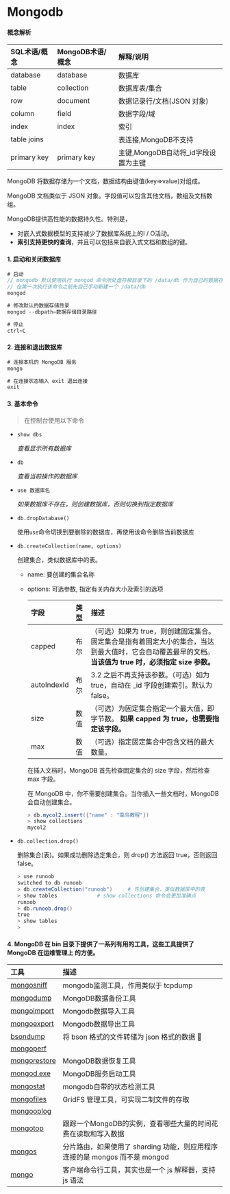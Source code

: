 # Mongodb

#### 概念解析

| SQL术语/概念 | MongoDB术语/概念 | 解释/说明                           |
| :----------- | :--------------- | :---------------------------------- |
| database     | database         | 数据库                              |
| table        | collection       | 数据库表/集合                       |
| row          | document         | 数据记录行/文档(JSON 对象)          |
| column       | field            | 数据字段/域                         |
| index        | index            | 索引                                |
| table joins  |                  | 表连接,MongoDB不支持                |
| primary key  | primary key      | 主键,MongoDB自动将_id字段设置为主键 |

MongoDB 将数据存储为一个文档，数据结构由键值(key=>value)对组成。

MongoDB 文档类似于 JSON 对象。字段值可以包含其他文档，数组及文档数组。

MongoDB提供高性能的数据持久性。特别是，

- 对嵌入式数据模型的支持减少了数据库系统上的I / O活动。
- **索引支持更快的查询**，并且可以包括来自嵌入式文档和数组的键。

#### 1. 启动和关闭数据库

```javascript
# 启动
// mongodb 默认使用执行 mongod 命令所处盘符根目录下的 /data/db 作为自己的数据存储目录
// 在第一次执行该命令之前先自己手动新建一个 /data/db
mongod 

# 修改默认的数据存储目录
mongod --dbpath=数据存储目录路径

# 停止
ctrl+C 
```

#### 2. 连接和退出数据库

```javascript
# 连接本机的 MongoDB 服务
mongo

# 在连接状态输入 exit 退出连接
exit
```

#### 3. 基本命令

> 在控制台使用以下命令

 * `show dbs`

   *查看显示所有数据库*

* `db`

  *查看当前操作的数据库*
* `use 数据库名`

  *如果数据库不存在，则创建数据库，否则切换到指定数据库*

* `db.dropDatabase()`

  使用`use`命令切换到要删除的数据库，再使用该命令删除当前数据库

* `db.createCollection(name, options)`

  创建集合，类似数据库中的表。

  - name: 要创建的集合名称

  - options: 可选参数, 指定有关内存大小及索引的选项

    | 字段        | 类型 | 描述                                                         |
    | :---------- | :--- | :----------------------------------------------------------- |
    | capped      | 布尔 | （可选）如果为 true，则创建固定集合。固定集合是指有着固定大小的集合，当达到最大值时，它会自动覆盖最早的文档。 **当该值为 true 时，必须指定 size 参数。** |
    | autoIndexId | 布尔 | 3.2 之后不再支持该参数。（可选）如为 true，自动在 _id 字段创建索引。默认为 false。 |
    | size        | 数值 | （可选）为固定集合指定一个最大值，即字节数。 **如果 capped 为 true，也需要指定该字段。** |
    | max         | 数值 | （可选）指定固定集合中包含文档的最大数量。                   |

    在插入文档时，MongoDB 首先检查固定集合的 size 字段，然后检查 max 字段。

    在 MongoDB 中，你不需要创建集合。当你插入一些文档时，MongoDB 会自动创建集合。

    ```powershell
    > db.mycol2.insert({"name" : "菜鸟教程"})
    > show collections
    mycol2
    ```

* `db.collection.drop()`

  删除集合(表)。如果成功删除选定集合，则 drop() 方法返回 true，否则返回 false。

  ```powershell
  > use runoob
  switched to db runoob
  > db.createCollection("runoob")     # 先创建集合，类似数据库中的表
  > show tables             # show collections 命令会更加准确点
  runoob
  > db.runoob.drop()
  true
  > show tables
  > 
  ```

#### 4. MongoDB 在 bin 目录下提供了一系列有用的工具，这些工具提供了 MongoDB 在运维管理上 的方便。

| 工具                                                       | 描述                                                         |
| :--------------------------------------------------------- | :----------------------------------------------------------- |
| [mongosniff](https://www.mongodb.org.cn/manual/201.html)   | mongodb监测工具，作用类似于 tcpdump                          |
| [mongodump](https://www.mongodb.org.cn/manual/193.html)    | MongoDB数据备份工具                                          |
| [mongoimport](https://www.mongodb.org.cn/manual/197.html)  | Mongodb数据导入工具                                          |
| [mongoexport](https://www.mongodb.org.cn/manual/198.html)  | Mongodb数据导出工具                                          |
| [bsondump](https://www.mongodb.org.cn/manual/195.html)     | 将 bson 格式的文件转储为 json 格式的数据                     |
| [mongoperf](https://www.mongodb.org.cn/manual/202.html)    |                                                              |
| [mongorestore](https://www.mongodb.org.cn/manual/194.html) | MongoDB数据恢复工具                                          |
| [mongod.exe](https://www.mongodb.org.cn/manual/188.html)   | MongoDB服务启动工具                                          |
| [mongostat](https://www.mongodb.org.cn/manual/199.html)    | mongodb自带的状态检测工具                                    |
| [mongofiles](https://www.mongodb.org.cn/manual/203.html)   | GridFS 管理工具，可实现二制文件的存取                        |
| [mongooplog](https://www.mongodb.org.cn/manual/196.html)   |                                                              |
| [mongotop](https://www.mongodb.org.cn/manual/200.html)     | 跟踪一个MongoDB的实例，查看哪些大量的时间花费在读取和写入数据 |
| [mongos](https://www.mongodb.org.cn/manual/189.html)       | 分片路由，如果使用了 sharding 功能，则应用程序连接的是 mongos 而不是 mongod |
| [mongo](https://www.mongodb.org.cn/manual/190.html)        | 客户端命令行工具，其实也是一个 js 解释器，支持 js 语法       |